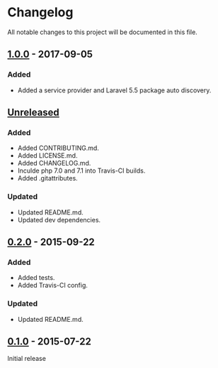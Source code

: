 # Changelog
All notable changes to this project will be documented in this file.

## [1.0.0](https://github.com/pmatseykanets/artisan-io/releases/tag/v1.0.0) - 2017-09-05
### Added
- Added a service provider and Laravel 5.5 package auto discovery.

## [Unreleased](https://github.com/pmatseykanets/artisan-io/tree/HEAD)
### Added
- Added CONTRIBUTING.md.
- Added LICENSE.md.
- Added CHANGELOG.md.
- Inculde php 7.0 and 7.1 into Travis-CI builds.
- Added .gitattributes.

### Updated
- Updated README.md.
- Updated dev dependencies.

## [0.2.0](https://github.com/pmatseykanets/artisan-io/releases/tag/v0.1.1) - 2015-09-22
### Added
- Added tests.
- Added Travis-CI config.

### Updated
- Updated README.md.

## [0.1.0](https://github.com/pmatseykanets/artisan-io/releases/tag/v0.1.0) - 2015-07-22
Initial release